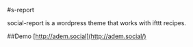 #s-report

social-report is a wordpress theme that works with ifttt recipes.

##Demo
[http://adem.social](http://adem.social/)